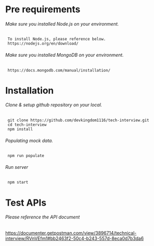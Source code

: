 
# Pre requirements
   ###### Make sure you installed Node.js on your environment.
     To install Node.js, please reference below.
     https://nodejs.org/en/download/
   ###### Make sure you installed MongoDB on your environment.
     https://docs.mongodb.com/manual/installation/
     
# Installation
   ###### Clone & setup github repository on your local.
     git clone https://github.com/devkingdom1116/tech-interview.git
     cd tech-interview
     npm install
   ###### Populating mock data.
     npm run populate
   ###### Run server
     npm start
    
# Test APIs
  ###### Please reference the API document
  https://documenter.getpostman.com/view/3896714/technical-interview/RVnVEfm1#bb2463f2-50c4-b243-557d-8eca0d7b3da6
